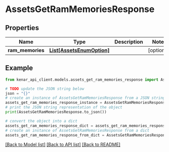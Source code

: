 # AssetsGetRamMemoriesResponse


## Properties

Name | Type | Description | Notes
------------ | ------------- | ------------- | -------------
**ram_memories** | [**List[AssetsEnumOption]**](AssetsEnumOption.md) |  | [optional] 

## Example

```python
from kenar_api_client.models.assets_get_ram_memories_response import AssetsGetRamMemoriesResponse

# TODO update the JSON string below
json = "{}"
# create an instance of AssetsGetRamMemoriesResponse from a JSON string
assets_get_ram_memories_response_instance = AssetsGetRamMemoriesResponse.from_json(json)
# print the JSON string representation of the object
print(AssetsGetRamMemoriesResponse.to_json())

# convert the object into a dict
assets_get_ram_memories_response_dict = assets_get_ram_memories_response_instance.to_dict()
# create an instance of AssetsGetRamMemoriesResponse from a dict
assets_get_ram_memories_response_from_dict = AssetsGetRamMemoriesResponse.from_dict(assets_get_ram_memories_response_dict)
```
[[Back to Model list]](../README.md#documentation-for-models) [[Back to API list]](../README.md#documentation-for-api-endpoints) [[Back to README]](../README.md)


